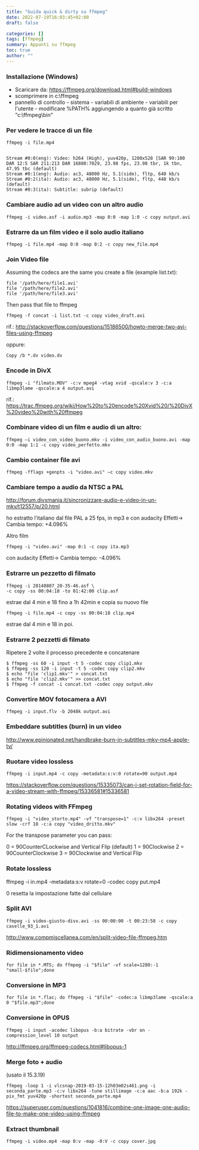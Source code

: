 ```yaml
---
title: "Guida quick & dirty su ffmpeg"
date: 2022-07-19T16:03:45+02:00
draft: false

categories: []
tags: [ffmpeg]
summary: Appunti su ffmpeg
toc: true
author: ""
---
```


### Installazione (Windows)

- Scaricare da: https://ffmpeg.org/download.html#build-windows
- scomprimere in c:\ffmpeg
- pannello di controllo - sistema - variabili di ambiente - variabili per l'utente - modificare %PATH% aggiungendo a quanto già scritto "c:\ffmpeg\bin"

### Per vedere le tracce di un file

```
ffmpeg -i file.mp4 


Stream #0:0(eng): Video: h264 (High), yuv420p, 1280x528 [SAR 99:100 DAR 12:5 SAR 211:213 DAR 16880:7029, 23.98 fps, 23.98 tbr, 1k tbn, 47.95 tbc (default)
Stream #0:1(eng): Audio: ac3, 48000 Hz, 5.1(side), fltp, 640 kb/s
Stream #0:2(ita): Audio: ac3, 48000 Hz, 5.1(side), fltp, 448 kb/s (default)
Stream #0:3(ita): Subtitle: subrip (default)
```
### Cambiare audio ad un video con un altro audio

```
ffmpeg -i video.asf -i audio.mp3 -map 0:0 -map 1:0 -c copy output.avi
```

### Estrarre da un film video e il solo audio italiano

```
ffmpeg -i file.mp4 -map 0:0 -map 0:2 -c copy new_file.mp4
```

### Join Video file

Assuming the codecs are the same you create a file (example list.txt):
```
file '/path/here/file1.avi'
file '/path/here/file2.avi'
file '/path/here/file3.avi'
```
Then pass that file to ffmpeg
```
ffmpeg -f concat -i list.txt -c copy video_draft.avi
```
rif.: http://stackoverflow.com/questions/15186500/howto-merge-two-avi-files-using-ffmpeg

oppure:
```
Copy /b *.dv video.dv
```

### Encode in DivX

```
ffmpeg -i "filmato.MOV" -c:v mpeg4 -vtag xvid -qscale:v 3 -c:a libmp3lame -qscale:a 4 output.avi
```

rif.: https://trac.ffmpeg.org/wiki/How%20to%20encode%20Xvid%20/%20DivX%20video%20with%20ffmpeg

### Combinare video di un film e audio di un altro:

```
ffmpeg –i video_con_video_buono.mkv -i video_con_audio_buono.avi -map 0:0 -map 1:1 -c copy video_perfetto.mkv
```

### Cambio container file avi

```
ffmpeg -fflags +genpts -i "video.avi" –c copy video.mkv
```

### Cambiare tempo a audio da NTSC a PAL

http://forum.divxmania.it/sincronizzare-audio-e-video-in-un-mkv/t12557/p/20.html

ho estratto l’italiano dal file PAL a 25 fps, in mp3 e con audacity Effetti-> Cambia tempo: +4.096%

Altro film
```
ffmpeg -i "video.avi" -map 0:1 -c copy ita.mp3
```
con audacity Effetti-> Cambia tempo: -4.096%

### Estrarre un pezzetto di filmato
```
ffmpeg -i 20140807_20-35-46.asf \
-c copy -ss 00:04:18 -to 01:42:00 clip.asf
```
estrae dal 4 min e 18 fino a 1h 42min e copia su nuovo file
```
ffmpeg -i file.mp4 -c copy -ss 00:04:18 clip.mp4
```
estrae dal 4 min e 18 in poi.

### Estrarre 2 pezzetti di filmato

Ripetere 2 volte il processo precedente e concatenare
```
$ ffmpeg -ss 60 -i input -t 5 -codec copy clip1.mkv
$ ffmpeg -ss 120 -i input -t 5 -codec copy clip2.mkv
$ echo "file 'clip1.mkv'" > concat.txt
$ echo "file 'clip2.mkv'" >> concat.txt
$ ffmpeg -f concat -i concat.txt -codec copy output.mkv
```

### Convertire MOV fotocamera a AVI

```
ffmpeg -i input.flv -b 2048k output.avi
```

### Embeddare subtitles (burn) in un video

http://www.epinionated.net/handbrake-burn-in-subtitles-mkv-mp4-apple-tv/

### Ruotare video lossless

```
ffmpeg -i input.mp4 -c copy -metadata:s:v:0 rotate=90 output.mp4
```

https://stackoverflow.com/questions/15335073/can-i-set-rotation-field-for-a-video-stream-with-ffmpeg/15336581#15336581

### Rotating videos with FFmpeg

```
ffmpeg -i "video_storto.mp4" -vf "transpose=1" -c:v libx264 -preset slow -crf 18 -c:a copy "video_dritto.mkv"
```
For the transpose parameter you can pass:

0 = 90CounterCLockwise and Vertical Flip (default)
1 = 90Clockwise
2 = 90CounterClockwise
3 = 90Clockwise and Vertical Flip

### Rotate lossless
ffmpeg -i in.mp4 -metadata:s:v rotate=0 -codec copy put.mp4

0 resetta la impostazione fatte dal cellulare

### Split AVI
```
ffmpeg -i video-giusto-divx.avi -ss 00:00:00 -t 00:23:58 -c copy caselle_93_1.avi
```
http://www.compmiscellanea.com/en/split-video-file-ffmpeg.htm


### Ridimensionamento video
```
for file in *.MTS; do ffmpeg -i "$file" -vf scale=1280:-1 "small-$file";done
```

### Conversione in MP3
```
for file in *.flac; do ffmpeg -i "$file" -codec:a libmp3lame -qscale:a 0 "$file.mp3";done
```
### Conversione in OPUS
```
ffmpeg -i input -acodec libopus -b:a bitrate -vbr on -compression_level 10 output
```
http://ffmpeg.org/ffmpeg-codecs.html#libopus-1

### Merge foto + audio

(usato il 15.3.19)
```
ffmpeg -loop 1 -i vlcsnap-2019-03-15-12h03m02s461.png -i seconda_parte.mp3 -c:v libx264 -tune stillimage -c:a aac -b:a 192k -pix_fmt yuv420p -shortest seconda_parte.mp4
```
https://superuser.com/questions/1041816/combine-one-image-one-audio-file-to-make-one-video-using-ffmpeg

### Extract thumbnail

```
ffmpeg -i video.mp4 -map 0:v -map -0:V -c copy cover.jpg
```
